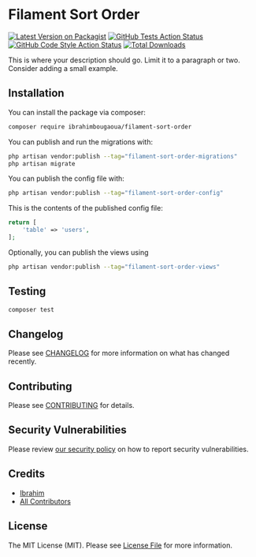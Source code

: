 # Filament Sort Order

[![Latest Version on Packagist](https://img.shields.io/packagist/v/ibrahimbougaoua/filament-sort-order.svg?style=flat-square)](https://packagist.org/packages/ibrahimbougaoua/filament-sort-order)
[![GitHub Tests Action Status](https://img.shields.io/github/actions/workflow/status/ibrahimbougaoua/filament-sort-order/run-tests.yml?branch=main&label=tests&style=flat-square)](https://github.com/ibrahimbougaoua/filament-sort-order/actions?query=workflow%3Arun-tests+branch%3Amain)
[![GitHub Code Style Action Status](https://img.shields.io/github/actions/workflow/status/ibrahimbougaoua/filament-sort-order/fix-php-code-style-issues.yml?branch=main&label=code%20style&style=flat-square)](https://github.com/ibrahimbougaoua/filament-sort-order/actions?query=workflow%3A"Fix+PHP+code+style+issues"+branch%3Amain)
[![Total Downloads](https://img.shields.io/packagist/dt/ibrahimbougaoua/filament-sort-order.svg?style=flat-square)](https://packagist.org/packages/ibrahimbougaoua/filament-sort-order)

This is where your description should go. Limit it to a paragraph or two. Consider adding a small example.

## Installation

You can install the package via composer:

```bash
composer require ibrahimbougaoua/filament-sort-order
```

You can publish and run the migrations with:

```bash
php artisan vendor:publish --tag="filament-sort-order-migrations"
php artisan migrate
```

You can publish the config file with:

```bash
php artisan vendor:publish --tag="filament-sort-order-config"
```

This is the contents of the published config file:

```php
return [
	'table' => 'users',
];
```

Optionally, you can publish the views using

```bash
php artisan vendor:publish --tag="filament-sort-order-views"
```

## Testing

```bash
composer test
```

## Changelog

Please see [CHANGELOG](CHANGELOG.md) for more information on what has changed recently.

## Contributing

Please see [CONTRIBUTING](CONTRIBUTING.md) for details.

## Security Vulnerabilities

Please review [our security policy](../../security/policy) on how to report security vulnerabilities.

## Credits

- [Ibrahim](https://github.com/ibrahimBougaoua)
- [All Contributors](../../contributors)

## License

The MIT License (MIT). Please see [License File](LICENSE.md) for more information.
